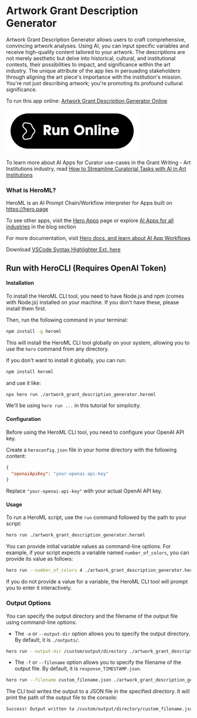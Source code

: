 # Artwork Grant Description Generator

Artwork Grant Description Generator allows users to craft comprehensive, convincing artwork analyses. Using AI, you can input specific variables and receive high-quality content tailored to your artwork. The descriptions are not merely aesthetic but delve into historical, cultural, and institutional contexts, their possibilities to impact, and significance within the art industry. The unique attribute of the app lies in persuading stakeholders through aligning the art piece's importance with the institution's mission. You're not just describing artwork; you're promoting its profound cultural significance.

To run this app online: [Artwork Grant Description Generator Online](https://hero.page/app/artwork-grant-description-generator-comprehensive-artwork-analysis-and-persuasion/Qs7ZuRJ1Tj8V9couQ8Jh)

[![Run Artwork Grant Description Generator Online](/assets/run.svg)](https://hero.page/app/artwork-grant-description-generator-comprehensive-artwork-analysis-and-persuasion/Qs7ZuRJ1Tj8V9couQ8Jh)

To learn more about AI Apps for Curator use-cases in the Grant Writing - Art Institutions industry, read [How to Streamline Curatorial Tasks with AI in Art Institutions](https://hero.page/blog/ai/grant-writing-art-institutions/how-to-streamline-curatorial-tasks-with-ai-in-art-institutions/170906)

### What is HeroML?
HeroML is an AI Prompt Chain/Workflow interpreter for Apps built on https://hero.page 

To see other apps, visit the [Hero Apps](https://hero.page/apps) page or explore [AI Apps for all industries](https://hero.page/blog) in the blog section

For more documentation, visit [Hero docs, and learn about AI App Workflows](https://hero.page/tutorials/introduction-to-heroml)

Download [VSCode Syntax Highlighter Ext. here](https://marketplace.visualstudio.com/items?itemName=hero-page.heroml)

## Run with HeroCLI (Requires OpenAI Token)

#### Installation

To install the HeroML CLI tool, you need to have Node.js and npm (comes with Node.js) installed on your machine. If you don't have these, please install them first. 

Then, run the following command in your terminal:

```bash
npm install -g heroml
```

This will install the HeroML CLI tool globally on your system, allowing you to use the `hero` command from any directory.

If you don't want to install it globally, you can run:

```bash
npm install heroml
```

and use it like:

```bash
npx hero run ./artwork_grant_description_generator.heroml
```

We'll be using `hero run ...` in this tutorial for simplicity.

#### Configuration

Before using the HeroML CLI tool, you need to configure your OpenAI API key. 

Create a `heroconfig.json` file in your home directory with the following content:

```json
{
  "openaiApiKey": "your-openai-api-key"
}
```

Replace `"your-openai-api-key"` with your actual OpenAI API key.

#### Usage

To run a HeroML script, use the `run` command followed by the path to your script:

```bash
hero run ./artwork_grant_description_generator.heroml
```

You can provide initial variable values as command-line options. For example, if your script expects a variable named `number_of_colors`, you can provide its value as follows:

```bash
hero run --number_of_colors 4 ./artwork_grant_description_generator.heroml
```

If you do not provide a value for a variable, the HeroML CLI tool will prompt you to enter it interactively.

### Output Options

You can specify the output directory and the filename of the output file using command-line options:

- The `-o` or `--output-dir` option allows you to specify the output directory. By default, it is `./outputs/`.

```bash
hero run --output-dir /custom/output/directory ./artwork_grant_description_generator.heroml
```

- The `-f` or `--filename` option allows you to specify the filename of the output file. By default, it is `response_TIMESTAMP.json`.

```bash
hero run --filename custom_filename.json ./artwork_grant_description_generator.heroml
```

The CLI tool writes the output to a JSON file in the specified directory. It will print the path of the output file to the console:

```bash
Success! Output written to /custom/output/directory/custom_filename.json
```

